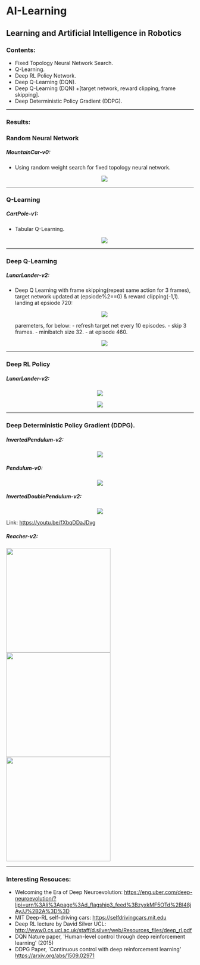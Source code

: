 # AI-Learning
Learning and Artificial Intelligence in Robotics
--------
### Contents:
- Fixed Topology Neural Network Search.
- Q-Learning.
- Deep RL Policy Network.
- Deep Q-Learning (DQN).
- Deep Q-Learning (DQN) +[target network, reward clipping, frame skipping].
- Deep Deterministic Policy Gradient (DDPG).

--------
### Results:

### Random Neural Network

##### MountainCar-v0:
- Using random weight search for fixed topology neural network.
    <p align="center">
    <img src="https://github.com/OakLake/AI-Learning/blob/master/GIFS/MountainCar_NN.gif">
    </p>

--------
### Q-Learning

##### CartPole-v1:
- Tabular Q-Learning.
    <p align="center">
    <img src="https://github.com/OakLake/AI-Learning/blob/master/GIFS/CartPole_RL.gif">
    </p>

--------
### Deep Q-Learning
##### LunarLander-v2:
- Deep Q Learning with frame skipping(repeat same action for 3 frames), target network updated at (epsiode%2==0) & reward clipping(-1,1).
    landing at epsiode 720:
    <p align="center">
    <img src="https://github.com/OakLake/AI-Learning/blob/master/GIFS/so_cool.gif">
    </p>
    paremeters, for below:
    - refresh target net every 10 episodes.
    - skip 3 frames.
    - minibatch size 32.
    - at episode 460.
    
    <p align="center">
    <img src="https://github.com/OakLake/AI-Learning/blob/master/GIFS/refreshNet10_skip3_batch32_frame460_NICE.gif">
    </p>
   
-------
### Deep RL Policy
##### LunarLander-v2:
<p align="center">
    <img src="https://github.com/OakLake/AI-Learning/blob/master/GIFS/clever_girl.gif">
    </p>
    
<p align="center">
    <img src="https://github.com/OakLake/AI-Learning/blob/master/GIFS/landing.gif">
    </p>
    
-------
### Deep Deterministic Policy Gradient (DDPG).

##### InvertedPendulum-v2:
<p align="center">
    <img src="https://github.com/OakLake/AI-Learning/blob/master/GIFS/InvertedPendulum_v2_DDPG_9x1000%2B720episodes_SOLVED_480px.gif">
</p>

##### Pendulum-v0:
<p align="center">
    <img src="https://github.com/OakLake/DeepRL-AI/blob/master/GIFS/Pendulum_v0_8360.gif">
</p>

##### InvertedDoublePendulum-v2:
<p align="center">
    <img src="https://github.com/OakLake/DeepRL-AI/blob/master/GIFS/InvertedDoublePendulum_v2_480px.gif">
</p>

Link: https://youtu.be/fXbqDDaJDvg

##### Reacher-v2:
<img src="https://github.com/OakLake/DeepRL-AI/blob/master/GIFS/Reacher_v2.gif" width="280" height="280" /> <img src="https://github.com/OakLake/DeepRL-AI/blob/master/GIFS/Reacher_v2_2.gif" width="280" height="280" /> <img src="https://github.com/OakLake/DeepRL-AI/blob/master/GIFS/Reacher_v2_3.gif" width="280" height="280" />

--------

### Interesting Resouces:

- Welcoming the Era of Deep Neuroevolution: https://eng.uber.com/deep-neuroevolution/?lipi=urn%3Ali%3Apage%3Ad_flagship3_feed%3BzyxkMF5OTd%2BI48jAyJJ%2B2A%3D%3D
- MIT Deep-RL self-driving cars: https://selfdrivingcars.mit.edu
- Deep RL lecture by David Silver UCL: http://www0.cs.ucl.ac.uk/staff/d.silver/web/Resources_files/deep_rl.pdf
- DQN Nature paper, 'Human-level control through deep reinforcement learning' (2015)
- DDPG Paper, 'Continuous control with deep reinforcement learning' https://arxiv.org/abs/1509.02971
